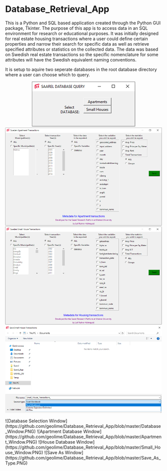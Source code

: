 # Database_Retrieval_App
This is a Python and SQL based application created through the Python GUI package, Tkinter. 
The purpose of this app is to access data in an SQL environment for research or educational purposes. It was initially designed for real estate housing transactions where a user could define certain properties and narrow their search for specific data as well as retrieve specified attributes or statistics on the collected data. The data was based on Swedish real estate transactions so the specific nomenclature for some attributes will have the Swedish equivalent naming conventions.

It is setup to aquire two seperate databases in the root database directory where a user can choose which to query.

<p align="center">
  <img src="https://github.com/geolime/Database_Retrieval_App/blob/master/Database_Window.PNG">
  <img src="https://github.com/geolime/Database_Retrieval_App/blob/master/Apartment_Window.PNG">
  <img src="https://github.com/geolime/Database_Retrieval_App/blob/master/Small_House_Window.PNG">
  <img src="https://github.com/geolime/Database_Retrieval_App/blob/master/Save_As_Type.PNG">
 </p>
![Database Selection Window](https://github.com/geolime/Database_Retrieval_App/blob/master/Database_Window.PNG)
![Apartment Database Window](https://github.com/geolime/Database_Retrieval_App/blob/master/Apartment_Window.PNG)
![House Database Window](https://github.com/geolime/Database_Retrieval_App/blob/master/Small_House_Window.PNG)
![Save As Window](https://github.com/geolime/Database_Retrieval_App/blob/master/Save_As_Type.PNG)
